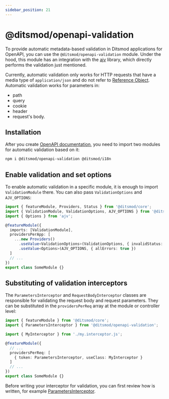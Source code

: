 ```yaml
---
sidebar_position: 21
---
```


# @ditsmod/openapi-validation

To provide automatic metadata-based validation in Ditsmod applications for OpenAPI, you can use the `@ditsmod/openapi-validation` module. Under the hood, this module has an integration with the [ajv][1] library, which directly performs the validation just mentioned.

Currently, automatic validation only works for HTTP requests that have a media type of `application/json` and do not refer to [Reference Object][3]. Automatic validation works for parameters in:
- path
- query
- cookie
- header
- request's body.

## Installation

After you create [OpenAPI documentation][2], you need to import two modules for automatic validation based on it:

```bash
npm i @ditsmod/openapi-validation @ditsmod/i18n
```

## Enable validation and set options

To enable automatic validation in a specific module, it is enough to import `ValidationModule` there. You can also pass `ValidationOptions` and `AJV_OPTIONS`:

```ts
import { featureModule, Providers, Status } from '@ditsmod/core';
import { ValidationModule, ValidationOptions, AJV_OPTIONS } from '@ditsmod/openapi-validation';
import { Options } from 'ajv';

@featureModule({
  imports: [ValidationModule],
  providersPerApp: [
    ...new Providers()
      .useValue<ValidationOptions>(ValidationOptions, { invalidStatus: Status.UNPROCESSABLE_ENTRY })
      .useValue<Options>(AJV_OPTIONS, { allErrors: true })
  ]
  // ...
})
export class SomeModule {}
```

## Substituting of validation interceptors

The `ParametersInterceptor` and `RequestBodyInterceptor` classes are responsible for validating the request body and request parameters. They can be substituted in the `providersPerReq` array at the module or controller level:

```ts
import { featureModule } from '@ditsmod/core';
import { ParametersInterceptor } from '@ditsmod/openapi-validation';

import { MyInterceptor } from './my.interceptor.js';

@featureModule({
  // ...
  providersPerReq: [
    { token: ParametersInterceptor, useClass: MyInterceptor }
  ]
  // ...
})
export class SomeModule {}
```

Before writing your interceptor for validation, you can first review how is written, for example [ParametersInterceptor][4].


[1]: https://ajv.js.org/guide/getting-started.html
[2]: /native-modules/openapi
[3]: https://github.com/OAI/OpenAPI-Specification/blob/main/versions/3.1.0.md#referenceObject
[4]: https://github.com/ditsmod/ditsmod/blob/main/packages/openapi-validation/src/parameters.interceptor.ts

